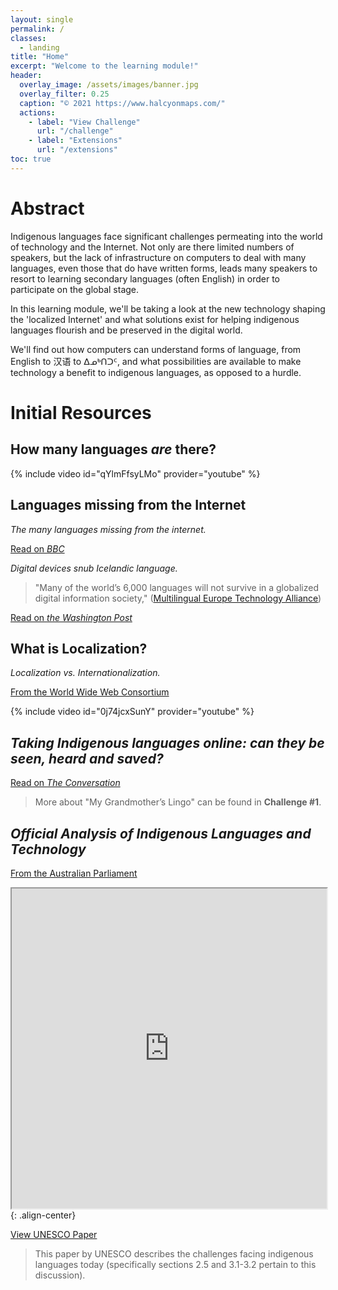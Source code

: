 ```yaml
---
layout: single
permalink: /
classes:
  - landing
title: "Home"
excerpt: "Welcome to the learning module!"
header:
  overlay_image: /assets/images/banner.jpg
  overlay_filter: 0.25
  caption: "© 2021 https://www.halcyonmaps.com/"
  actions:
    - label: "View Challenge"
      url: "/challenge"
    - label: "Extensions"
      url: "/extensions"
toc: true
---
```


# Abstract

Indigenous languages face significant challenges permeating into the world of technology and the Internet. Not only are there limited numbers of speakers, but the lack of infrastructure on computers to deal with many languages, even those that do have written forms, leads many speakers to resort to learning secondary languages (often English) in order to participate on the global stage.

In this learning module, we'll be taking a look at the new technology shaping the 'localized Internet' and what solutions exist for helping indigenous languages flourish and be preserved in the digital world.

We'll find out how computers can understand forms of language, from English to 汉语 to ᐃᓄᒃᑎᑐᑦ, and what possibilities are available to make technology a benefit to indigenous languages, as opposed to a hurdle.

# Initial Resources

## How many languages *are* there?

{% include video id="qYlmFfsyLMo" provider="youtube" %}

## Languages missing from the Internet

*The many languages missing from the internet.*

<a href="https://www.bbc.com/future/article/20200414-the-many-lanuages-still-missing-from-the-internet" class="btn btn--primary">Read on *BBC*</a>

*Digital devices snub Icelandic language.*

 > "Many of the world’s 6,000 languages will not survive in a globalized digital information society," ([Multilingual Europe Technology Alliance](http://www.meta-net.eu/whitepapers/volumes/icelandic-executive-summary-en))

<a href="https://www.washingtonpost.com/news/morning-mix/wp/2017/04/24/digital-devices-snub-icelandic-language-which-is-a-problem-for-iceland/" class="btn btn--primary">Read on *the Washington Post*</a>

## What is Localization?

*Localization vs. Internationalization.*

<a href="https://www.w3.org/International/questions/qa-i18n" class="btn btn--primary">From the World Wide Web Consortium</a>

{% include video id="0j74jcxSunY" provider="youtube" %}

## *Taking Indigenous languages online: can they be seen, heard and saved?*

<a href="https://theconversation.com/taking-indigenous-languages-online-can-they-be-seen-heard-and-saved-64735" class="btn btn--primary">Read on *The Conversation*</a>

 > More about "My Grandmother’s Lingo" can be found in **Challenge #1**.

## *Official Analysis of Indigenous Languages and Technology*

<a href="https://www.aph.gov.au/Parliamentary_Business/Committees/House_of_Representatives_Committees?url=/atsia/languages2/report/index.htm" class="btn btn--primary">From the Australian Parliament</a>

<iframe src="https://unesdoc.unesco.org/in/documentViewer.xhtml?v=2.1.196&id=p::usmarcdef_0000149786_eng&file=/in/rest/annotationSVC/DownloadWatermarkedAttachment/attach_import_9021d4f0-d481-431a-ad8b-8f33b4316d37%3F_%3D149786eng.pdf&locale=en&multi=true&ark=/ark:/48223/pf0000149786_eng/PDF/149786eng.pdf#%5B%7B%22num%22%3A189%2C%22gen%22%3A0%7D%2C%7B%22name%22%3A%22XYZ%22%7D%2C28%2C623%2Cnull%5D" width="100%" height="512" allowfullscreen></iframe>{: .align-center}

<a href="https://unesdoc.unesco.org/ark:/48223/pf0000149786_eng" class="btn btn--primary">View UNESCO Paper</a>

 > This paper by UNESCO describes the challenges facing indigenous languages today (specifically sections 2.5 and 3.1-3.2 pertain to this discussion).

